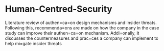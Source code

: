 # Human-Centred-Security
Literature review of authen=ca=on design mechanisms and insider threats. Following this, recommenda=ons are made on how the company in the case study can improve their authen=ca=on mechanism. Addi=onally, it discusses the countermeasures and prac=ces a company can implement to help mi=gate insider threats
